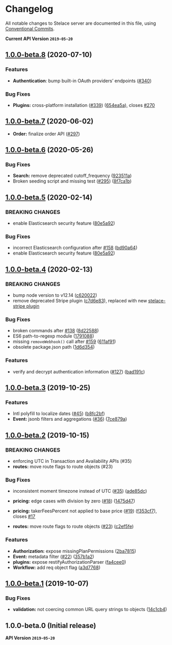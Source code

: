# Changelog

All notable changes to Stelace server are documented in this file, using [Conventional Commits](https://www.conventionalcommits.org/en/v1.0.0/).

__Current API Version `2019-05-20`__

## [1.0.0-beta.8](https://github.com/stelace/stelace/compare/v1.0.0-beta.7...v1.0.0-beta.8) (2020-07-10)

### Features

* **Authentication**: bump built-in OAuth providers’ endpoints ([#340](https://github.com/stelace/stelace/commit/1a012d5999cdf16b95ed7b9414903b5de1199c51))

### Bug Fixes

* **Plugins:** cross-platform installation ([#339](https://github.com/stelace/stelace/issues/339)) ([654ea5a](https://github.com/stelace/stelace/commit/654ea5afc38bc4f99595edce01bde6d4e433d51c)), closes [#270](https://github.com/stelace/stelace/issues/270)

## [1.0.0-beta.7](https://github.com/stelace/stelace/compare/v1.0.0-beta.6...v1.0.0-beta.7) (2020-06-02)

* **Order:** finalize order API ([#297](https://github.com/stelace/stelace/commit/64ba1b2b7b651f9e0628dd8d68e7baba9e920dd3))

## [1.0.0-beta.6](https://github.com/stelace/stelace/compare/v1.0.0-beta.5...v1.0.0-beta.6) (2020-05-26)

### Bug Fixes

* **Search:** remove deprecated cutoff_frequency ([923511a](https://github.com/stelace/stelace/commit/923511a074c8b157b9be19c0bd6d362992fdb98a))
* Broken seeding script and missing test ([#295](https://github.com/stelace/stelace/issues/295)) ([8f7ca1b](https://github.com/stelace/stelace/commit/8f7ca1bc9d347f334915502e3421cfbb47d55904))

## [1.0.0-beta.5](https://github.com/stelace/stelace/compare/v1.0.0-beta.4...v1.0.0-beta.5) (2020-02-14)

### BREAKING CHANGES

* enable Elasticsearch security feature ([80e5a92](https://github.com/stelace/stelace/commit/80e5a92))

### Bug Fixes

* incorrect Elasticsearch configuration after [#158](https://github.com/stelace/stelace/issues/158) ([bd90a64](https://github.com/stelace/stelace/commit/bd90a64))
* enable Elasticsearch security feature ([80e5a92](https://github.com/stelace/stelace/commit/80e5a92))

## [1.0.0-beta.4](https://github.com/stelace/stelace/compare/v1.0.0-beta.3...v1.0.0-beta.4) (2020-02-13)

### BREAKING CHANGES

* bump node version to v12.14 ([c620022](https://github.com/stelace/stelace/commit/c620022))
* remove deprecated Stripe plugin ([c7d6e83](https://github.com/stelace/stelace/commit/c7d6e83)), replaced with new [stelace-stripe plugin](https://github.com/stelace/stelace-stripe)

### Bug Fixes

* broken commands after [#138](https://github.com/stelace/stelace/issues/138) ([8d22588](https://github.com/stelace/stelace/commit/8d22588))
* ES6 path-to-regexp module ([1791088](https://github.com/stelace/stelace/commit/1791088))
* missing `removeWebhook()` call after [#159](https://github.com/stelace/stelace/issues/159) ([611af91](https://github.com/stelace/stelace/commit/611af91))
* obsolete package.json path ([1d6d354](https://github.com/stelace/stelace/commit/1d6d354))

### Features

* verify and decrypt authentication information ([#127](https://github.com/stelace/stelace/issues/127)) ([bad191c](https://github.com/stelace/stelace/commit/bad191c))

## [1.0.0-beta.3](https://github.com/stelace/stelace/compare/v1.0.0-beta.2...v1.0.0-beta.3) (2019-10-25)

### Features

* Intl polyfill to localize dates ([#45](https://github.com/stelace/stelace/issues/45)) ([b8fc2bf](https://github.com/stelace/stelace/commit/b8fc2bf))
* **Event:** jsonb filters and aggregations ([#36](https://github.com/stelace/stelace/issues/36)) ([7ce879a](https://github.com/stelace/stelace/commit/7ce879a))

## [1.0.0-beta.2](https://github.com/stelace/stelace/compare/v1.0.0-beta.1...v1.0.0-beta.2) (2019-10-15)

### BREAKING CHANGES

* enforcing UTC in Transaction and Availability APIs (#35)
* **routes:** move route flags to route objects (#23)

### Bug Fixes

* inconsistent moment timezone instead of UTC ([#35](https://github.com/stelace/stelace/issues/35)) ([ade85dc](https://github.com/stelace/stelace/commit/ade85dc))
* **pricing:** edge cases with division by zero ([#18](https://github.com/stelace/stelace/issues/18)) ([1475d47](https://github.com/stelace/stelace/commit/1475d47))
* **pricing:** takerFeesPercent not applied to base price ([#19](https://github.com/stelace/stelace/issues/19)) ([f353cf7](https://github.com/stelace/stelace/commit/f353cf7)), closes [#17](https://github.com/stelace/stelace/issues/17)

* **routes:** move route flags to route objects ([#23](https://github.com/stelace/stelace/issues/23)) ([c2ef5fe](https://github.com/stelace/stelace/commit/c2ef5fe))

### Features

* **Authorization:** expose missingPlanPermissions ([2ba7815](https://github.com/stelace/stelace/commit/2ba7815))
* **Event:** metadata filter ([#22](https://github.com/stelace/stelace/issues/22)) ([357b1a2](https://github.com/stelace/stelace/commit/357b1a2))
* **plugins:** expose restifyAuthorizationParser ([fa4cee0](https://github.com/stelace/stelace/commit/fa4cee0))
* **Workflow:** add req object flag ([a3d7768](https://github.com/stelace/stelace/commit/a3d7768))

## [1.0.0-beta.1](https://github.com/stelace/stelace/compare/v1.0.0-beta.0...v1.0.0-beta.1) (2019-10-07)

### Bug Fixes

* **validation:** not coercing common URL query strings to objects ([14c1cb4](https://github.com/stelace/stelace/commit/14c1cb4))

## 1.0.0-beta.0 (Initial release)

__API Version `2019-05-20`__
